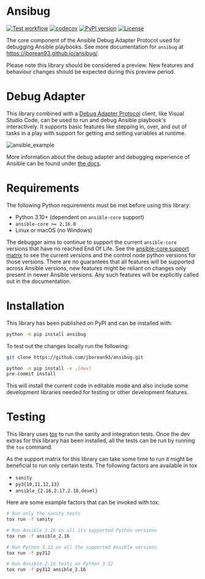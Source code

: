 # Ansibug

[![Test workflow](https://github.com/jborean93/ansibug/actions/workflows/ci.yml/badge.svg)](https://github.com/jborean93/ansibug/actions/workflows/ci.yml)
[![codecov](https://codecov.io/gh/jborean93/ansibug/graph/badge.svg?token=JHxSi6T0JJ)](https://codecov.io/gh/jborean93/ansibug)
[![PyPI version](https://badge.fury.io/py/ansibug.svg)](https://badge.fury.io/py/ansibug)
[![License](https://img.shields.io/badge/license-MIT-blue.svg)](https://github.com/jborean93/ansibug/blob/main/LICENSE)

The core component of the Ansible Debug Adapter Protocol used for debugging Ansible playbooks.
See more documentation for `ansibug` at https://jborean93.github.io/ansibug/.

Please note this library should be considered a preview.
New features and behaviour changes should be expected during this preview period.

# Debug Adapter
This library combined with a [Debug Adapter Protocol](https://microsoft.github.io/debug-adapter-protocol/) client, like Visual Studio Code, can be used to run and debug Ansible playbook's interactively.
It supports basic features like stepping in, over, and out of tasks in a play with support for getting and setting variables at runtime.

![ansible_example](https://jborean93.github.io/ansibug/images/ansibug_example.gif)

More information about the debug adapter and debugging experience of Ansible can be found under [the docs](https://jborean93.github.io/ansibug/).

# Requirements
The following Python requirements must be met before using this library:

+ Python 3.10+ (dependent on `ansible-core` support)
+ `ansible-core >= 2.16.0`
+ Linux or macOS (no Windows)

The debugger aims to continue to support the current `ansible-core` versions that have no reached End Of Life.
See the [ansible-core support matrix](https://docs.ansible.com/ansible/devel/reference_appendices/release_and_maintenance.html#ansible-core-support-matrix) to see the current versions and the control node python versions for those versions.
There are no guarantees that all features will be supported across Ansible versions, new features might be reliant on changes only present in newer Ansible versions.
Any such features will be explicitly called out in the documentation.

# Installation
This library has been published on PyPI and can be installed with:

```bash
python -m pip install ansibug
```

To test out the changes locally run the following:
```bash
git clone https://github.com/jborean93/ansibug.git

python -m pip install -e .[dev]
pre-commit install
```

This will install the current code in editable mode and also include some development libraries needed for testing or other development features.

# Testing
This library uses [tox](https://tox.wiki/) to run the sanity and integration tests.
Once the dev extras for this library has been installed, all the tests can be run by running the `tox` command.

As the support matrix for this library can take some time to run it might be beneficial to run only certain tests.
The following factors are available in tox

+ `sanity`
+ `py3{10,11,12,13}`
+ `ansible_{2.16,2.17,2.18,devel}`

Here are some example factors that can be invoked with tox:

```bash
# Run only the sanity tests
tox run -f sanity

# Run Ansible 2.16 on all its supported Python versions
tox run -f ansible_2.16

# Run Python 3.12 on all the supported Ansible versions
tox run -f py312

# Run Ansible 2.16 tests on Python 3.12
tox run -f py312 ansible_2.16
```
